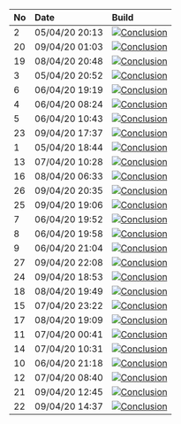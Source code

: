 | No | Date           | Build                                                                                                                                                                      |
| :- | :------------- | :------------------------------------------------------------------------------------------------------------------------------------------------------------------------- |
| 2  | 05/04/20 20:13 | [![Conclusion](https://img.shields.io/badge/build-pass-brightgreen)](https://github.com/e2e-boilerplate/protractor-es-modules-esm-mocha-chai-assert/actions/runs/71385161) |
| 20 | 09/04/20 01:03 | [![Conclusion](https://img.shields.io/badge/build-pass-brightgreen)](https://github.com/e2e-boilerplate/protractor-es-modules-esm-mocha-chai-assert/actions/runs/74140241) |
| 19 | 08/04/20 20:48 | [![Conclusion](https://img.shields.io/badge/build-pass-brightgreen)](https://github.com/e2e-boilerplate/protractor-es-modules-esm-mocha-chai-assert/actions/runs/74020774) |
| 3  | 05/04/20 20:52 | [![Conclusion](https://img.shields.io/badge/build-pass-brightgreen)](https://github.com/e2e-boilerplate/protractor-es-modules-esm-mocha-chai-assert/actions/runs/71391555) |
| 6  | 06/04/20 19:19 | [![Conclusion](https://img.shields.io/badge/build-pass-brightgreen)](https://github.com/e2e-boilerplate/protractor-es-modules-esm-mocha-chai-assert/actions/runs/72236392) |
| 4  | 06/04/20 08:24 | [![Conclusion](https://img.shields.io/badge/build-pass-brightgreen)](https://github.com/e2e-boilerplate/protractor-es-modules-esm-mocha-chai-assert/actions/runs/71793182) |
| 5  | 06/04/20 10:43 | [![Conclusion](https://img.shields.io/badge/build-pass-brightgreen)](https://github.com/e2e-boilerplate/protractor-es-modules-esm-mocha-chai-assert/actions/runs/71893013) |
| 23 | 09/04/20 17:37 | [![Conclusion](https://img.shields.io/badge/build-pass-brightgreen)](https://github.com/e2e-boilerplate/protractor-es-modules-esm-mocha-chai-assert/actions/runs/74770518) |
| 1  | 05/04/20 18:44 | [![Conclusion](https://img.shields.io/badge/build-pass-brightgreen)](https://github.com/e2e-boilerplate/protractor-es-modules-esm-mocha-chai-assert/actions/runs/71362080) |
| 13 | 07/04/20 10:28 | [![Conclusion](https://img.shields.io/badge/build-pass-brightgreen)](https://github.com/e2e-boilerplate/protractor-es-modules-esm-mocha-chai-assert/actions/runs/72769644) |
| 16 | 08/04/20 06:33 | [![Conclusion](https://img.shields.io/badge/build-pass-brightgreen)](https://github.com/e2e-boilerplate/protractor-es-modules-esm-mocha-chai-assert/actions/runs/73467799) |
| 26 | 09/04/20 20:35 | [![Conclusion](https://img.shields.io/badge/build-pass-brightgreen)](https://github.com/e2e-boilerplate/protractor-es-modules-esm-mocha-chai-assert/actions/runs/74871227) |
| 25 | 09/04/20 19:06 | [![Conclusion](https://img.shields.io/badge/build-pass-brightgreen)](https://github.com/e2e-boilerplate/protractor-es-modules-esm-mocha-chai-assert/actions/runs/74813751) |
| 7  | 06/04/20 19:52 | [![Conclusion](https://img.shields.io/badge/build-pass-brightgreen)](https://github.com/e2e-boilerplate/protractor-es-modules-esm-mocha-chai-assert/actions/runs/72248646) |
| 8  | 06/04/20 19:58 | [![Conclusion](https://img.shields.io/badge/build-pass-brightgreen)](https://github.com/e2e-boilerplate/protractor-es-modules-esm-mocha-chai-assert/actions/runs/72249992) |
| 9  | 06/04/20 21:04 | [![Conclusion](https://img.shields.io/badge/build-pass-brightgreen)](https://github.com/e2e-boilerplate/protractor-es-modules-esm-mocha-chai-assert/actions/runs/72295964) |
| 27 | 09/04/20 22:08 | [![Conclusion](https://img.shields.io/badge/build-pass-brightgreen)](https://github.com/e2e-boilerplate/protractor-es-modules-esm-mocha-chai-assert/actions/runs/74916876) |
| 24 | 09/04/20 18:53 | [![Conclusion](https://img.shields.io/badge/build-pass-brightgreen)](https://github.com/e2e-boilerplate/protractor-es-modules-esm-mocha-chai-assert/actions/runs/74810070) |
| 18 | 08/04/20 19:49 | [![Conclusion](https://img.shields.io/badge/build-pass-brightgreen)](https://github.com/e2e-boilerplate/protractor-es-modules-esm-mocha-chai-assert/actions/runs/73981843) |
| 15 | 07/04/20 23:22 | [![Conclusion](https://img.shields.io/badge/build-pass-brightgreen)](https://github.com/e2e-boilerplate/protractor-es-modules-esm-mocha-chai-assert/actions/runs/73234281) |
| 17 | 08/04/20 19:09 | [![Conclusion](https://img.shields.io/badge/build-fail-red)](https://github.com/e2e-boilerplate/protractor-es-modules-esm-mocha-chai-assert/actions/runs/73966867)         |
| 11 | 07/04/20 00:41 | [![Conclusion](https://img.shields.io/badge/build-pass-brightgreen)](https://github.com/e2e-boilerplate/protractor-es-modules-esm-mocha-chai-assert/actions/runs/72395486) |
| 14 | 07/04/20 10:31 | [![Conclusion](https://img.shields.io/badge/build-pass-brightgreen)](https://github.com/e2e-boilerplate/protractor-es-modules-esm-mocha-chai-assert/actions/runs/72771079) |
| 10 | 06/04/20 21:18 | [![Conclusion](https://img.shields.io/badge/build-pass-brightgreen)](https://github.com/e2e-boilerplate/protractor-es-modules-esm-mocha-chai-assert/actions/runs/72305573) |
| 12 | 07/04/20 08:40 | [![Conclusion](https://img.shields.io/badge/build-fail-red)](https://github.com/e2e-boilerplate/protractor-es-modules-esm-mocha-chai-assert/actions/runs/72685365)         |
| 21 | 09/04/20 12:45 | [![Conclusion](https://img.shields.io/badge/build-pass-brightgreen)](https://github.com/e2e-boilerplate/protractor-es-modules-esm-mocha-chai-assert/actions/runs/74581979) |
| 22 | 09/04/20 14:37 | [![Conclusion](https://img.shields.io/badge/build-pass-brightgreen)](https://github.com/e2e-boilerplate/protractor-es-modules-esm-mocha-chai-assert/actions/runs/74656829) |